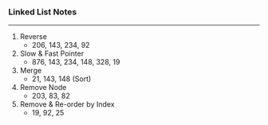 ### Linked List Notes
------
1. Reverse
    - 206, 143, 234, 92
2. Slow & Fast Pointer
    - 876, 143, 234, 148, 328, 19
3. Merge
    - 21, 143, 148 (Sort)
4. Remove Node
    - 203, 83, 82
5. Remove & Re-order by Index
    - 19, 92, 25
